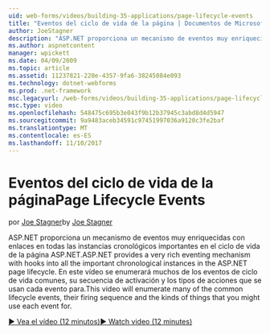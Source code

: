 ```yaml
---
uid: web-forms/videos/building-35-applications/page-lifecycle-events
title: "Eventos del ciclo de vida de la página | Documentos de Microsoft"
author: JoeStagner
description: "ASP.NET proporciona un mecanismo de eventos muy enriquecidas con enlaces en todas las instancias cronológicos importantes en el ciclo de vida de la página ASP.NET. Este vídeo le enum..."
ms.author: aspnetcontent
manager: wpickett
ms.date: 04/09/2009
ms.topic: article
ms.assetid: 11237821-220e-4357-9fa6-38245084e093
ms.technology: dotnet-webforms
ms.prod: .net-framework
msc.legacyurl: /web-forms/videos/building-35-applications/page-lifecycle-events
msc.type: video
ms.openlocfilehash: 548475c695b3e043f9b12b37945c3abd8d4d5947
ms.sourcegitcommit: 9a9483aceb34591c97451997036a9120c3fe2baf
ms.translationtype: MT
ms.contentlocale: es-ES
ms.lasthandoff: 11/10/2017
---
```

<a name="page-lifecycle-events"></a><span data-ttu-id="dbc90-104">Eventos del ciclo de vida de la página</span><span class="sxs-lookup"><span data-stu-id="dbc90-104">Page Lifecycle Events</span></span>
====================
<span data-ttu-id="dbc90-105">por [Joe Stagner](https://github.com/JoeStagner)</span><span class="sxs-lookup"><span data-stu-id="dbc90-105">by [Joe Stagner](https://github.com/JoeStagner)</span></span>

<span data-ttu-id="dbc90-106">ASP.NET proporciona un mecanismo de eventos muy enriquecidas con enlaces en todas las instancias cronológicos importantes en el ciclo de vida de la página ASP.NET.</span><span class="sxs-lookup"><span data-stu-id="dbc90-106">ASP.NET provides a very rich eventing mechanism with hooks into all the important chronological instances in the ASP.NET page lifecycle.</span></span> <span data-ttu-id="dbc90-107">En este vídeo se enumerará muchos de los eventos de ciclo de vida comunes, su secuencia de activación y los tipos de acciones que se usan cada evento para.</span><span class="sxs-lookup"><span data-stu-id="dbc90-107">This video will enumerate many of the common lifecycle events, their firing sequence and the kinds of things that you might use each event for.</span></span>

[<span data-ttu-id="dbc90-108">&#9654; Vea el vídeo (12 minutos)</span><span class="sxs-lookup"><span data-stu-id="dbc90-108">&#9654; Watch video (12 minutes)</span></span>](https://channel9.msdn.com/Blogs/ASP-NET-Site-Videos/page-lifecycle-events)
